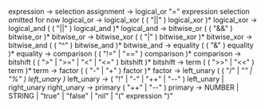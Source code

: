 expression	-> selection
assignment	-> logical_or "=" expression
selection omitted for now
logical_or	-> logical_xor ( ( "||" ) logical_xor )*
logical_xor	-> logical_and ( ( "||" ) logical_and )*
logical_and	-> bitwise_or ( ( "&&" ) bitwise_or )*
bitwise_or 	-> bitwise_xor ( ( "|" ) bitwise_xor )*
bitwise_xor -> bitwise_and ( ( "^" ) bitwise_and )*
bitwise_and -> equality ( ( "&" ) equality )*
equality	-> comparison ( ( "!=" | "==" ) comparison )*
comparison	-> bitshift ( ( ">" | ">=" | "<" | "<=" ) bitshift )*
bitshift	-> term ( ( ">>" | "<<" ) term )*
term		-> factor ( ( "-" | "+" ) factor )*
factor		-> left_unary ( ( "/" | "*" | "%" ) left_unary )*
left_unary	-> ( "!" | "-" | "++" | "--" ) left_unary | right_unary
right_unary	-> primary ( "++" | "--" )
primary		-> NUMBER | STRING | "true" | "false" | "nil" | "(" expression ")"
